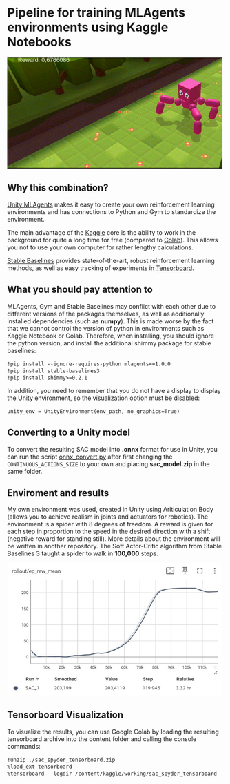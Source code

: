 # Pipeline for training MLAgents environments using Kaggle Notebooks

<img src='result_spyder.gif' width='500'>

## Why this combination?

[Unity MLAgents](https://unity.com/ru/products/machine-learning-agents) makes it easy to create your own reinforcement learning environments and has connections to Python and Gym to standardize the environment.

The main advantage of the [Kaggle](https://www.kaggle.com/) core is the ability to work in the background for quite a long time for free (compared to [Colab](https://colab.research.google.com/)). This allows you not to use your own computer for rather lengthy calculations.

[Stable Baselines](https://stable-baselines3.readthedocs.io/en/master/) provides state-of-the-art, robust reinforcement learning methods, as well as easy tracking of experiments in [Tensorboard](https://www.tensorflow.org/tensorboard?hl=ru).

## What you should pay attention to
MLAgents, Gym and Stable Baselines may conflict with each other due to different versions of the packages themselves, as well as additionally installed dependencies (such as **numpy**).
This is made worse by the fact that we cannot control the version of python in environments such as Kaggle Notebook or Colab. Therefore, when installing, you should ignore the python version, and install the additional shimmy package for stable baselines:

```
!pip install --ignore-requires-python mlagents==1.0.0
!pip install stable-baselines3
!pip install shimmy>=0.2.1
```

In addition, you need to remember that you do not have a display to display the Unity environment, so the visualization option must be disabled:

```
unity_env = UnityEnvironment(env_path, no_graphics=True)
```
## Converting to a Unity model

To convert the resulting SAC model into **.onnx** format for use in Unity, you can run the script [onnx_convert.py](onnx_convert.py) after first changing the ```CONTINUOUS_ACTIONS_SIZE``` to your own and placing **saс_model.zip** in the same folder.

## Enviroment and results

My own environment was used, created in Unity using Ariticulation Body (allows you to achieve realism in joints and actuators for robotics).
The environment is a spider with 8 degrees of freedom. A reward is given for each step in proportion to the speed in the desired direction with a shift (negative reward for standing still). More details about the environment will be written in another repository.
The Soft Aсtor-Critic algorithm from Stable Baselines 3 taught a spider to walk in **100,000** steps.

<img src='result.jpg' width='500'>

## Tensorboard Visualization

To visualize the results, you can use Google Colab by loading the resulting tensorboard archive into the content folder and calling the console commands:

```
!unzip ./sac_spyder_tensorboard.zip
%load_ext tensorboard
%tensorboard --logdir /content/kaggle/working/sac_spyder_tensorboard
```
